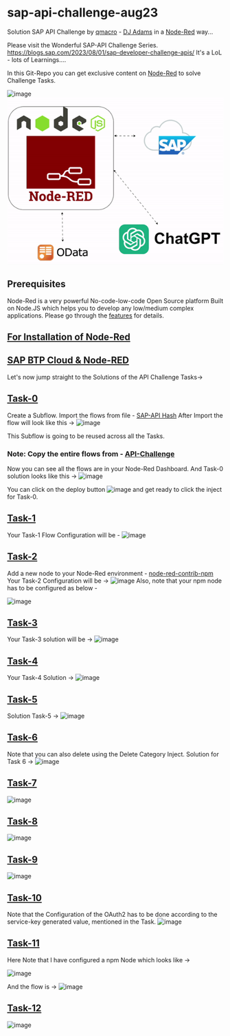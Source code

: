 # sap-api-challenge-aug23
Solution SAP API Challenge by [qmacro](https://twitter.com/qmacro) - [DJ Adams](https://people.sap.com/dj.adams.sap) in a [Node-Red](https://github.com/node-red) way...

Please visit the Wonderful SAP-API Challenge Series. https://blogs.sap.com/2023/08/01/sap-developer-challenge-apis/
It's a LoL - lots of Learnings....

In this Git-Repo you can get exclusive content on [Node-Red](http://nodered.org/docs) to solve Challenge Tasks.

![image]([https://github.com/sabarna17/sap-api-challenge-aug23/blob/main/Untitled%20Diagram.drawio](https://github.com/sabarna17/sap-api-challenge-aug23/blob/main/SAP-API-Challenege.gif))
![img](https://github.com/sabarna17/sap-api-challenge-aug23/blob/main/SAP-API-Challenege.gif)


## Prerequisites
Node-Red is a very powerful No-code-low-code Open Source platform Built on Node.JS which helps you to develop any low/medium complex applications. 
Please go through the [features](https://nodered.org/#features) for details.

## [For Installation of Node-Red](https://nodered.org/docs/getting-started/local)
## [SAP BTP Cloud & Node-RED](https://blogs.sap.com/2020/09/29/all-about-node-red-deployment-in-sap-cloud-foundry/)

Let's now jump straight to the Solutions of the API Challenge Tasks->

## [Task-0](https://groups.community.sap.com/t5/application-development/sap-developer-challenge-apis-task-0-learn-to-share-your-task/m-p/276058#M2319)
Create a Subflow. Import the flows from file - [SAP-API Hash](https://github.com/sabarna17/sap-api-challenge-aug23/blob/main/SAP-API%20Hash.json)
After Import the flow will look like this ->
![image](https://github.com/sabarna17/sap-api-challenge-aug23/assets/39834671/ba9c4a4f-b81a-400a-a84e-524d507bd61d)

This Subflow is going to be reused across all the Tasks.

### Note: Copy the entire flows from - [API-Challenge](https://github.com/sabarna17/sap-api-challenge-aug23/blob/main/API-Challenge.json)

Now you can see all the flows are in your Node-Red Dashboard.
And Task-0 solution looks like this ->
![image](https://github.com/sabarna17/sap-api-challenge-aug23/assets/39834671/72a44516-c62d-475d-b71e-676a1603b223)

You can click on the deploy button ![image](https://github.com/sabarna17/sap-api-challenge-aug23/assets/39834671/748fceb6-85bb-47cf-b31f-4e7eea31cac7)
and get ready to click the inject for Task-0. 

## [Task-1](https://groups.community.sap.com/t5/application-development/sap-developer-challenge-apis-task-1-list-the-northwind-entity/m-p/276626)
Your Task-1 Flow Configuration will be -
![image](https://github.com/sabarna17/sap-api-challenge-aug23/assets/39834671/4c6668a9-6fd8-407f-86c8-194e0cbfbf8f)

## [Task-2](https://groups.community.sap.com/t5/application-development-discussions/sap-developer-challenge-apis-task-2-calculate-northbreeze-product-stock/m-p/277325)
Add a new node to your Node-Red environment - [node-red-contrib-npm](https://www.npmjs.com/package/node-red-contrib-npm)
Your Task-2 Configuration will be ->
![image](https://github.com/sabarna17/sap-api-challenge-aug23/assets/39834671/a2a75e45-0f8d-4f99-a226-2dd33793ca54)
Also, note that your npm node has to be configured as below -

![image](https://github.com/sabarna17/sap-api-challenge-aug23/assets/39834671/6e0915b8-1832-405c-8164-2a908cc011cb)

## [Task-3](https://groups.community.sap.com/t5/application-development-discussions/sap-developer-challenge-apis-task-3-have-a-northbreeze-product-selected-for/m-p/277972#M2727)
Your Task-3 solution will be ->
![image](https://github.com/sabarna17/sap-api-challenge-aug23/assets/39834671/75f6ed9d-8bbc-47c5-87d0-ce4ec7e3df8e)


## [Task-4](https://groups.community.sap.com/t5/application-development-discussions/sap-developer-challenge-apis-task-4-discover-the-date-and-time-api-package/m-p/278745)
Your Task-4 Solution ->
![image](https://github.com/sabarna17/sap-api-challenge-aug23/assets/39834671/2c0da372-07cb-4b1b-84a9-c3da1783bef7)

## [Task-5](https://groups.community.sap.com/t5/application-development-discussions/sap-developer-challenge-apis-task-5-call-the-country-date-format-api/td-p/279160)
Solution Task-5 ->
![image](https://github.com/sabarna17/sap-api-challenge-aug23/assets/39834671/2040dbe0-0db3-4ab5-96a6-0dea0e32f6f1)

## [Task-6](https://groups.community.sap.com/t5/application-development-discussions/sap-developer-challenge-apis-task-6-create-a-new-northbreeze-category/m-p/279812)
Note that you can also delete using the Delete Category Inject. Solution for Task 6 ->
![image](https://github.com/sabarna17/sap-api-challenge-aug23/assets/39834671/9fb44c5f-2e02-48e8-aa83-560331a14698)

## [Task-7](https://groups.community.sap.com/t5/application-development-discussions/sap-developer-challenge-apis-task-7-create-a-new-directory-in-an-sap-btp/m-p/280341)
![image](https://github.com/sabarna17/sap-api-challenge-aug23/assets/39834671/01da1e18-4558-4ba4-8d9c-23afb9919b88)

## [Task-8](https://groups.community.sap.com/t5/application-development-discussions/sap-developer-challenge-apis-task-8-create-an-instance-of-the-sap-cloud/m-p/280681)
![image](https://github.com/sabarna17/sap-api-challenge-aug23/assets/39834671/39a7650b-277a-4ef4-94ed-7a233b0ccb37)

## [Task-9](https://groups.community.sap.com/t5/application-development-discussions/sap-developer-challenge-apis-task-9-create-a-service-key-for-api-endpoints/m-p/281337)
![image](https://github.com/sabarna17/sap-api-challenge-aug23/assets/39834671/445c416d-f4cf-4b66-a66f-89a0b0683a61)

## [Task-10](https://groups.community.sap.com/t5/application-development-discussions/sap-developer-challenge-apis-task-10-request-an-oauth-access-token/m-p/281933)
Note that the Configuration of the OAuth2 has to be done according to the service-key generated value, mentioned in the Task.
![image](https://github.com/sabarna17/sap-api-challenge-aug23/assets/39834671/91a1319a-5550-43a0-afcc-37a6e3b55c80)

## [Task-11](https://groups.community.sap.com/t5/application-development-discussions/sap-developer-challenge-apis-task-11-examine-the-access-token-for-scopes/m-p/282366)
Here Note that I have configured a npm Node which looks like ->

![image](https://github.com/sabarna17/sap-api-challenge-aug23/assets/39834671/80062f6e-c852-4a6c-8cc4-89bd50dd91f3)

And the flow is ->
![image](https://github.com/sabarna17/sap-api-challenge-aug23/assets/39834671/918ed03a-927f-4fc2-8471-31a522744756)

## [Task-12](https://groups.community.sap.com/t5/application-development-discussions/sap-developer-challenge-apis-task-12-use-the-access-token-to-call-the-api/td-p/283202)
![image](https://github.com/sabarna17/sap-api-challenge-aug23/assets/39834671/582171dd-8fc2-4902-976f-d2a805a42fb9)


